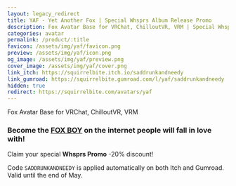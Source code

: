 ```yaml
---
layout: legacy_redirect
title: YAF - Yet Another Fox | Special Whsprs Album Release Promo
description: Fox Avatar Base for VRChat, ChilloutVR, VRM | Special Whsprs Album Release Promo
categories: avatar
permalink: /product/:title
favicon: /assets/img/yaf/favicon.png
preview: /assets/img/yaf/icon.png
og_image: /assets/img/yaf/preview.png
cover_image: /assets/img/yaf/cover.png
link_itch: https://squirrelbite.itch.io/saddrunkandneedy
link_gumroad: https://squirrelbite.gumroad.com/l/yaf/saddrunkandneedy
hidden: true
redirect: https://squirrelbite.com/avatars/yaf
---
```

Fox Avatar Base for VRChat, ChilloutVR, VRM
### Become the **[FOX BOY](https://www.youtube.com/watch?v=2tHqjciPEX8)** on the internet people will fall in love with!

Claim your special **Whsprs Promo** -20% discount!

Code `SADDRUNKANDNEEDY` is applied automatically on both Itch and Gumroad. Valid until the end of May.